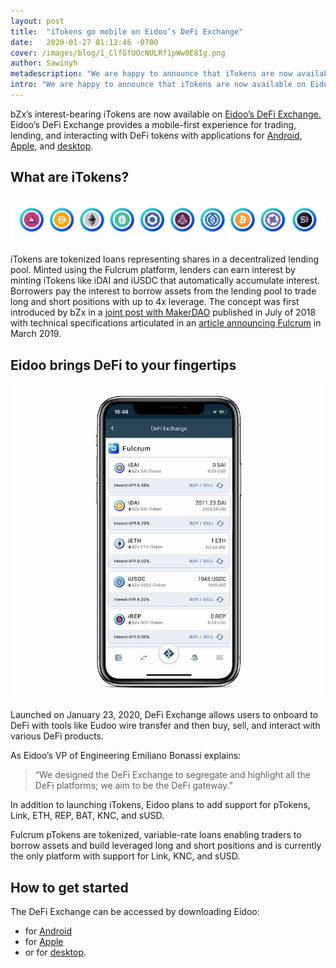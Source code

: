 ```yaml
---
layout: post
title:  "iTokens go mobile on Eidoo’s DeFi Exchange"
date:   2020-01-27 01:12:46 -0700
cover: /images/blog/1_ClfGfUOcNULRf1pWw0E8Ig.png
author: Sawinyh
metadescription: "We are happy to announce that iTokens are now available on Eidoo. This provides a beautiful and easy-to-use mobile interface for earning interest on your existing digital assets"
intro: "We are happy to announce that iTokens are now available on Eidoo. This provides a beautiful and easy-to-use mobile interface for earning interest on your existing digital assets"
---
```

bZx’s interest-bearing iTokens are now available on [Eidoo’s DeFi Exchange.](https://eidoo.io/) Eidoo’s DeFi Exchange provides a mobile-first experience for trading, lending, and interacting with DeFi tokens with applications for [Android](https://play.google.com/store/apps/details?id=io.eidoo.wallet.prodnet&referrer=utm_source%3DFB1), [Apple](https://itunes.apple.com/app/apple-store/id1279896253?pt=118755967&ct=FB1&mt=8), and [desktop](https://eidoo.io/desktop-download).

## What are iTokens?

![](/images/itokens.png)

iTokens are tokenized loans representing shares in a decentralized lending pool. Minted using the Fulcrum platform, lenders can earn interest by minting iTokens like iDAI and iUSDC that automatically accumulate interest. Borrowers pay the interest to borrow assets from the lending pool to trade long and short positions with up to 4x leverage. The concept was first introduced by bZx in a [joint post with MakerDAO](https://medium.com/bzxnetwork/bzx-makerdao-9db74678e16e) published in July of 2018 with technical specifications articulated in an [article announcing Fulcrum](/blog/introducing-fulcrum-tokenized-margin-made-dead-simple) in March 2019.

## Eidoo brings DeFi to your fingertips

![](/images/blog/IMG_6693.jpg)

Launched on January 23, 2020, DeFi Exchange allows users to onboard to DeFi with tools like Eudoo wire transfer and then buy, sell, and interact with various DeFi products.

As Eidoo’s VP of Engineering Emiliano Bonassi explains:

> “We designed the DeFi Exchange to segregate and highlight all the DeFi platforms; we aim to be the DeFi gateway.”

In addition to launching iTokens, Eidoo plans to add support for pTokens, Link, ETH, REP, BAT, KNC, and sUSD.

Fulcrum pTokens are tokenized, variable-rate loans enabling traders to borrow assets and build leveraged long and short positions and is currently the only platform with support for Link, KNC, and sUSD.


## How to get started

The DeFi Exchange can be accessed by downloading Eidoo:
- for [Android](https://play.google.com/store/apps/details?id=io.eidoo.wallet.prodnet&referrer=utm_source%3DFB1)
- for [Apple](https://itunes.apple.com/app/apple-store/id1279896253?pt=118755967&ct=FB1&mt=8)
- or for [desktop](https://eidoo.io/desktop-download).
